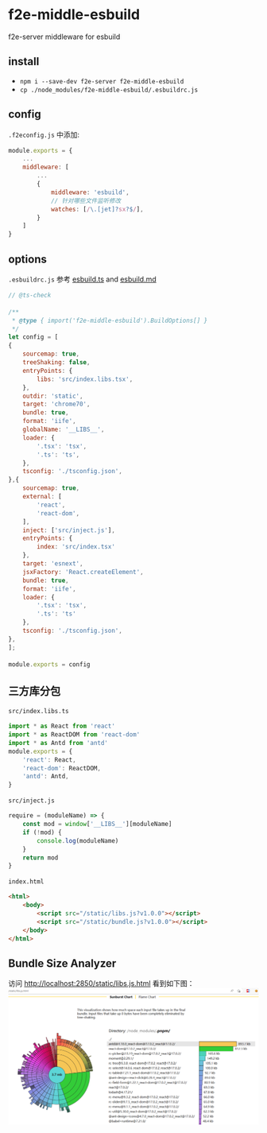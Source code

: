 # f2e-middle-esbuild
f2e-server middleware for esbuild

## install
- `npm i --save-dev f2e-server f2e-middle-esbuild`
- `cp ./node_modules/f2e-middle-esbuild/.esbuildrc.js`

## config
`.f2econfig.js` 中添加:
```js
module.exports = {
    ...
    middleware: [
        ...
        {
            middleware: 'esbuild',
            // 针对哪些文件监听修改
            watches: [/\.[jet]?sx?$/],
        }
    ]
}
```

## options
`.esbuildrc.js` 参考 [esbuild.ts](https://github.com/evanw/esbuild/blob/master/lib/types.ts#L27) and [esbuild.md](https://github.com/evanw/esbuild#command-line-usage)
```js
// @ts-check

/**
 * @type { import('f2e-middle-esbuild').BuildOptions[] }
 */
let config = [
{
    sourcemap: true,
    treeShaking: false,
    entryPoints: {
        libs: 'src/index.libs.tsx',
    },
    outdir: 'static',
    target: 'chrome70',
    bundle: true,
    format: 'iife',
    globalName: '__LIBS__',
    loader: {
        '.tsx': 'tsx',
        '.ts': 'ts',
    },
    tsconfig: './tsconfig.json',
},{
    sourcemap: true,
    external: [
        'react',
        'react-dom',
    ],
    inject: ['src/inject.js'],
    entryPoints: {
        index: 'src/index.tsx'
    },
    target: 'esnext',
    jsxFactory: 'React.createElement',
    bundle: true,
    format: 'iife',
    loader: {
        '.tsx': 'tsx',
        '.ts': 'ts'
    },
    tsconfig: './tsconfig.json',
},
];

module.exports = config
```

## 三方库分包
`src/index.libs.ts`
```ts
import * as React from 'react'
import * as ReactDOM from 'react-dom'
import * as Antd from 'antd'
module.exports = {
    'react': React,
    'react-dom': ReactDOM,
    'antd': Antd,
}
```
`src/inject.js`
```js
require = (moduleName) => {
    const mod = window['__LIBS__'][moduleName]
    if (!mod) {
        console.log(moduleName)
    }
    return mod
}
```
`index.html`
```html
<html>
    <body>
        <script src="/static/libs.js?v1.0.0"></script>
        <script src="/static/bundle.js?v1.0.0"></script>
    </body>
</html>
```

## Bundle Size Analyzer
访问 [http://localhost:2850/static/libs.js.html](http://localhost:2850/static/libs.js.html)
看到如下图：
![Bundle Size Analyzer](pages/analyze.png)